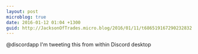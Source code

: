 ```yaml
---
layout: post
microblog: true
date: 2016-01-12 01:04 +1300
guid: http://JacksonOfTrades.micro.blog/2016/01/11/t686519167290232832.html
---
```

@discordapp I'm tweeting this from within Discord desktop
